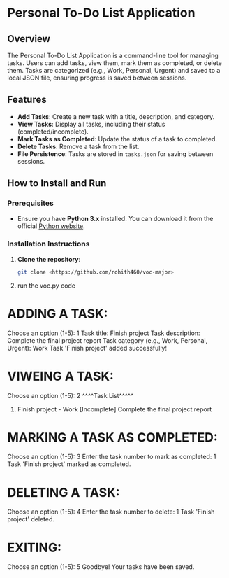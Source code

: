 # Personal To-Do List Application

## Overview
The Personal To-Do List Application is a command-line tool for managing tasks. Users can add tasks, view them, mark them as completed, or delete them. Tasks are categorized (e.g., Work, Personal, Urgent) and saved to a local JSON file, ensuring progress is saved between sessions.

## Features
- **Add Tasks**: Create a new task with a title, description, and category.
- **View Tasks**: Display all tasks, including their status (completed/incomplete).
- **Mark Tasks as Completed**: Update the status of a task to completed.
- **Delete Tasks**: Remove a task from the list.
- **File Persistence**: Tasks are stored in `tasks.json` for saving between sessions.

## How to Install and Run

### Prerequisites
- Ensure you have **Python 3.x** installed. You can download it from the official [Python website](https://www.python.org/downloads/).

### Installation Instructions
1. **Clone the repository**:
   ```bash
   git clone <https://github.com/rohith460/voc-major>
2. run the voc.py code

# ADDING A TASK:

Choose an option (1-5): 1
Task title: Finish project
Task description: Complete the final project report
Task category (e.g., Work, Personal, Urgent): Work
Task 'Finish project' added successfully!

# VIWEING A TASK:

Choose an option (1-5): 2
^^^^Task List^^^^^
1. Finish project - Work [Incomplete]
    Complete the final project report

# MARKING A TASK AS COMPLETED:

Choose an option (1-5): 3
Enter the task number to mark as completed: 1
Task 'Finish project' marked as completed.

# DELETING A TASK:

Choose an option (1-5): 4
Enter the task number to delete: 1
Task 'Finish project' deleted.

# EXITING:

Choose an option (1-5): 5
Goodbye! Your tasks have been saved.
